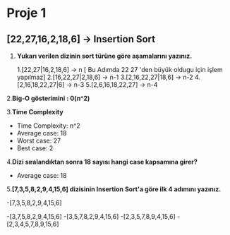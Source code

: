 # Proje 1

## [22,27,16,2,18,6] -> Insertion Sort

1. **Yukarı verilen dizinin sort türüne göre aşamalarını yazınız.**


	1.[22,27|16,2,18,6] -> n [ Bu Adımda 22 27 'den büyük oldugu için işlem yapılmaz]
	2.[16,22,27|2,18,6] -> n-1
	3.[2,16,22,27|18,6] -> n-2
	4.[2,16,18,22,27|6] -> n-3
	5.[2,6,16,18,22,27] -> n-4


  2.**Big-O gösterimini  : 0(n^2)**



  3.**Time Complexity**


  - Time Complexity: n^2
  - Average case: 18
  - Worst case: 27
  - Best case: 2

4.**Dizi sıralandıktan sonra 18 sayısı hangi case kapsamına girer?**


- Average case: 18



5.**[7,3,5,8,2,9,4,15,6] dizisinin Insertion Sort'a göre ilk 4 adımını yazınız.**


-[7,3,5,8,2,9,4,15,6]

-[3,7,5,8,2,9,4,15,6]
-[3,5,7,8,2,9,4,15,6]
-[2,3,5,7,8,9,4,15,6]
-[2,3,4,5,7,8,9,15,6]